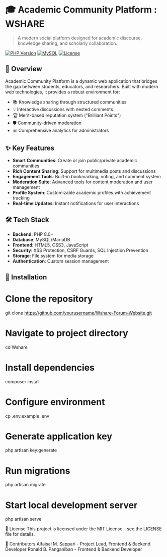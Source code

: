 # 🎓 Academic Community Platform : WSHARE

> A modern social platform designed for academic discourse, knowledge sharing, and scholarly collaboration.

[![PHP Version](https://img.shields.io/badge/PHP-8.0%2B-blue.svg)](https://php.net)
[![MySQL](https://img.shields.io/badge/MySQL-5.7%2B-orange.svg)](https://www.mysql.com)
[![License](https://img.shields.io/badge/License-MIT-green.svg)](LICENSE)

## 🚀 Overview

Academic Community Platform is a dynamic web application that bridges the gap between students, educators, and researchers. Built with modern web technologies, it provides a robust environment for:

- 📚 Knowledge sharing through structured communities
- 💡 Interactive discussions with nested comments
- 🏆 Merit-based reputation system ("Brilliant Points")
- 🛡️ Community-driven moderation
- 📊 Comprehensive analytics for administrators

## ✨ Key Features

- **Smart Communities**: Create or join public/private academic communities
- **Rich Content Sharing**: Support for multimedia posts and discussions
- **Engagement Tools**: Built-in bookmarking, voting, and comment system
- **Moderation Suite**: Advanced tools for content moderation and user management
- **Profile System**: Customizable academic profiles with achievement tracking
- **Real-time Updates**: Instant notifications for user interactions

## 🛠️ Tech Stack

- **Backend**: PHP 8.0+
- **Database**: MySQL/MariaDB
- **Frontend**: HTML5, CSS3, JavaScript
- **Security**: XSS Protection, CSRF Guards, SQL Injection Prevention
- **Storage**: File system for media storage
- **Authentication**: Custom session management

## 🔧 Installation

# Clone the repository
git clone https://github.com/yourusername/Wshare-Forum-Website.git

# Navigate to project directory
cd Wshare

# Install dependencies
composer install

# Configure environment
cp .env.example .env

# Generate application key
php artisan key:generate

# Run migrations
php artisan migrate

# Start local development server
php artisan serve

📝 License
This project is licensed under the MIT License - see the LICENSE file for details.

👥 Contributors
Alfaisal M. Sappari - Project Lead, Frontend & Backend Developer
Ronald B. Panganiban - Frontend & Backend Developer
